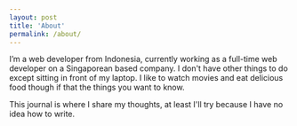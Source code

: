 ```yaml
---
layout: post
title: 'About'
permalink: /about/
---
```


I’m a web developer from Indonesia, currently working as a full-time web developer on a Singaporean based company. I don't have other things to do except sitting in front of my laptop. I like to watch movies and eat delicious food though if that the things you want to know.

This journal is where I share my thoughts, at least I'll try because I have no idea how to write.
